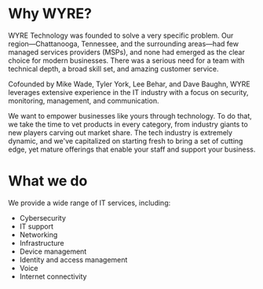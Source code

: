 # Why WYRE?
WYRE Technology was founded to solve a very specific problem. Our region—Chattanooga, Tennessee, and the surrounding areas—had few managed services providers (MSPs), and none had emerged as the clear choice for modern businesses. There was a serious need for a team with technical depth, a broad skill set, and amazing customer service.

Cofounded by Mike Wade, Tyler York, Lee Behar, and Dave Baughn, WYRE leverages extensive experience in the IT industry with a focus on security, monitoring, management, and communication.

We want to empower businesses like yours through technology. To do that, we take the time to vet products in every category, from industry giants to new players carving out market share. The tech industry is extremely dynamic, and we've capitalized on starting fresh to bring a set of cutting edge, yet mature offerings that enable your staff and support your business.

# What we do
We provide a wide range of IT services, including:

- Cybersecurity
- IT support
- Networking
- Infrastructure
- Device management
- Identity and access management
- Voice
- Internet connectivity

